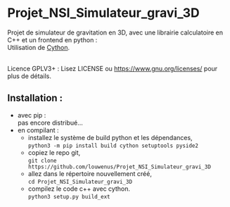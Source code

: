 # Projet_NSI_Simulateur_gravi_3D

Projet de simulateur de gravitation en 3D, avec une librairie calculatoire en C++ et un frontend en python :<br/>
Utilisation de [Cython](https://github.com/cython/cython).<br/><br/>

Licence GPLV3+ :
Lisez LICENSE ou https://www.gnu.org/licenses/ pour plus de détails.

## Installation :<br/>
- avec pip :<br/>
pas encore distribué...<br/>
- en compilant :<br/>
  - installez le système de build python et les dépendances,<br/>
  `python3 -m pip install build cython setuptools pyside2`<br/>
  - copiez le repo git,<br/>
  `git clone https://github.com/louwenus/Projet_NSI_Simulateur_gravi_3D`<br/>
  - allez dans le répertoire nouvellement créé,<br/>
  `cd Projet_NSI_Simulateur_gravi_3D`<br/>
  - compilez le code c++ avec cython.<br/>
  `python3 setup.py build_ext`<br/>